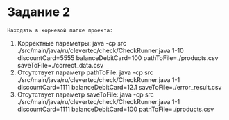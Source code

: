 # Задание 2
	Находять в корневой папке проекта:
1)	Корректные параметры:
java -cp src ./src/main/java/ru/clevertec/check/CheckRunner.java 1-10 discountCard=5555 balanceDebitCard=100 pathToFile=./products.csv saveToFile=./correct_data.csv
2)	Отсутствует параметр pathToFile:
java -cp src ./src/main/java/ru/clevertec/check/CheckRunner.java 1-1 discountCard=1111 balanceDebitCard=12.1 saveToFile=./error_result.csv
3)	Отсутствует параметр saveToFile: 
java -cp src ./src/main/java/ru/clevertec/check/CheckRunner.java 1-1 discountCard=1111 balanceDebitCard=100 pathToFile=./products.csv

